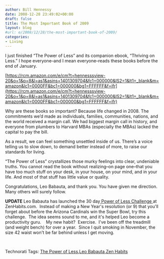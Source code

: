 ```yaml
---
author: Bill Hennessy
date: 2008-12-28 23:49:02+00:00
draft: false
title: The Most Important Book of 2009
layout: blog
#url: e/2008/12/28/the-most-important-book-of-2009/
categories:
- Living
---
```


I just finished “The Power of Less” and its companion ebook, “Thriving on Less.” I hope everyone–and I mean everyone–reads these books before the end of January.

[https://rcm.amazon.com/e/cm?t=hennesssview-20&o=1&p=8&l=as1&asins=1401309704&fc1=000000&IS2=1&lt1=_blank&m=amazon&lc1=0000FF&bc1=000000&bg1=FFFFFF&f=ifr](https://rcm.amazon.com/e/cm?t=hennesssview-20&o=1&p=8&l=as1&asins=1401309704&fc1=000000&IS2=1&lt1=_blank&m=amazon&lc1=0000FF&bc1=000000&bg1=FFFFFF&f=ifr)

Why are these books so important? Because life changed in 2008. The commitments we’d made as individuals, families, communities, nations, and the world received a margin call. We had biggest margin call in history, and everyone from plumbers to Harvard MBAs (especially the MBAs) lacked the capital to pay the bill.

As a result, we can feel something unsettled inside of us. There’s a voice telling us to slow down, to demand better instead of more, to raise our standards for living.

“The Power of Less” crystallizes those murky feelings into clear, undeniable truths. You cannot read the book without realizing–on page one–that you have too much stuff on your desk, in your house, on your mind, and in your life. And most of that stuff has little value or quality.

Congratulations, Leo Babauta, and thank you. You have given me direction. Many others will surely follow.

**UPDATE** Leo Babauta has launched the 30 day[ Power of Less Challenge ](https://zenhabits.net/2008/12/make-2009-great-join-the-power-of-less-new-years-challenge/)at ZenHabits.com.  Instead of making a New Year's resolution (or 9) that you'll forget about before the Arizona Cardinals win the Super Bowl, try this challenge.  The idea seems sound to me, and it's helped Leo become a productivity guru.    My new habit?  Exercise.  I've been off the treadmill (and weight bench) for over a year.  Since I quit smoking in November, the size 42 waist won't be far behind unless I get moving. 

 


Technorati Tags: [The Power of Less](https://technorati.com/tags/The%20Power%20of%20Less),[Leo Babauta](https://technorati.com/tags/Leo%20Babauta),[Zen Habits](https://technorati.com/tags/Zen%20Habits)
